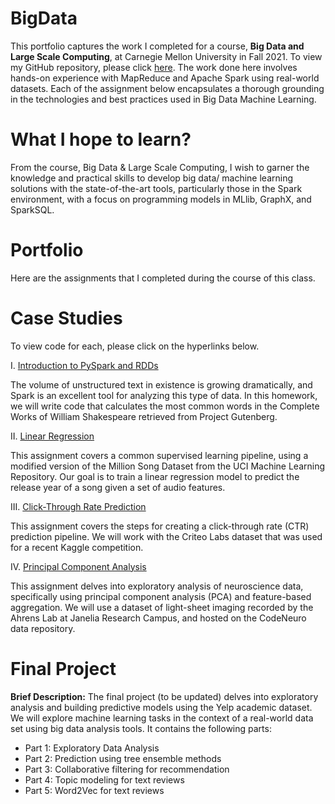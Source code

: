 # BigData

This portfolio captures the work I completed for a course, **Big Data and Large Scale Computing**, at Carnegie Mellon University in Fall 2021. To view my GitHub repository, please click [here](https://github.com/mhmirza/BigData). The work done here involves hands-on experience with MapReduce and Apache Spark using real-world datasets. Each of the assignment below encapsulates a thorough grounding in the technologies and best practices used in Big Data Machine Learning.

# What I hope to learn?

From the course, Big Data & Large Scale Computing, I wish to garner the knowledge and practical skills to develop big data/ machine learning solutions with the state-of-the-art tools, particularly those in the Spark environment, with a focus on programming models in MLlib, GraphX, and SparkSQL.

# Portfolio

Here are the assignments that I completed during the course of this class.

# Case Studies

To view code for each, please click on the hyperlinks below.

I. [Introduction to PySpark and RDDs](https://github.com/mhmirza/BigData/blob/main/Assignment%201%20-%20Pyspark%20RDDs.ipynb)

The volume of unstructured text in existence is growing dramatically, and Spark is an excellent tool for analyzing this type of data. In this homework, we will write code that calculates the most common words in the Complete Works of William Shakespeare retrieved from Project Gutenberg.

II. [Linear Regression](https://github.com/mhmirza/BigData/blob/main/Assignment%202%20-%20Linear%20Regression.ipynb)

This assignment covers a common supervised learning pipeline, using a modified version of the Million Song Dataset from the UCI Machine Learning Repository. Our goal is to train a linear regression model to predict the release year of a song given a set of audio features.

III. [Click-Through Rate Prediction](https://github.com/mhmirza/BigData/blob/main/Assignment%203%20-%20CTR.ipynb)

This assignment covers the steps for creating a click-through rate (CTR) prediction pipeline. We will work with the Criteo Labs dataset that was used for a recent Kaggle competition.

IV. [Principal Component Analysis](https://github.com/mhmirza/BigData/blob/main/Assignment%204%20-%20PCA.ipynb)

This assignment delves into exploratory analysis of neuroscience data, specifically using principal component analysis (PCA) and feature-based aggregation. We will use a dataset of light-sheet imaging recorded by the Ahrens Lab at Janelia Research Campus, and hosted on the CodeNeuro data repository.

# Final Project

**Brief Description:** The final project (to be updated) delves into exploratory analysis and building predictive models using the Yelp academic dataset. We will explore machine learning tasks in the context of a real-world data set using big data analysis tools. It contains the following parts:

* Part 1: Exploratory Data Analysis
* Part 2: Prediction using tree ensemble methods
* Part 3: Collaborative filtering for recommendation 
* Part 4: Topic modeling for text reviews
* Part 5: Word2Vec for text reviews
